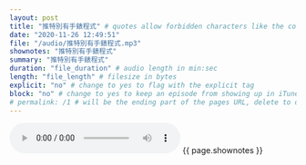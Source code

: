 ```yaml
---
layout: post
title: "推特別有手錶程式" # quotes allow forbidden characters like the colon
date: "2020-11-26 12:49:51"
file: "/audio/推特別有手錶程式.mp3"
shownotes: "推特別有手錶程式"
summary: "推特別有手錶程式"
duration: "file_duration" # audio length in min:sec
length: "file_length" # filesize in bytes
explicit: "no" # change to yes to flag with the explicit tag
block: "no" # change to yes to keep an episode from showing up in iTunes
# permalink: /1 # will be the ending part of the pages URL, delete to default to the title
---
```


<audio controls>
<source src="{{site.url}}{{site.baseurl}}{{ page.file }}" type="audio/x-mp3">
Your browser does not support the audio element.
</audio>
{{ page.shownotes }}
